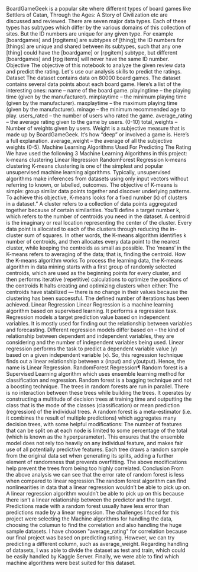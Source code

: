 BoardGameGeek is a popular site where different types of board games like Settlers of Catan, Through the Ages: A Story of Civilization etc are discussed and reviewed. There are seven major data types. Each of these types has subtypes which differ by the various domains of this collection of sites. But the ID numbers are unique for any given type. For example [boardgames] and [rpgitems] are subtypes of [thing]; the ID numbers for [things] are unique and shared between its subtypes, such that any one [thing] could have the [boardgame] or [rpgitem] subtype, but different [boardgames] and [rpg items] will never have the same ID number. Objective The objective of this notebook to analyze the given review data and predict the rating. Let's use our analysis skills to predict the ratings.
Dataset The dataset contains data on 80000 board games. The dataset contains several data points about each board game. Here’s a list of the interesting ones:
name – name of the board game.
playingtime – the playing time (given by the manufacturer).
minplaytime – the minimum playing time (given by the manufacturer).
maxplaytime – the maximum playing time (given by the manufacturer).
minage – the minimum recommended age to play.
users_rated – the number of users who rated the game.
average_rating – the average rating given to the game by users. (0-10)
total_weights – Number of weights given by users. Weight is a subjective measure that is made up by BoardGameGeek. It’s how “deep” or involved a game is. Here’s a full explanation.
average_weight – the average of all the subjective weights (0-5).
Machine Learning Algorithms Used For Predicting The Rating
We have used the following 3 Machine Learning Algorithms in this project:
k-means clustering Linear Regression RandomForest Regression
k-means clustering K-means clustering is one of the simplest and popular unsupervised machine learning algorithms. Typically, unsupervised algorithms make inferences from datasets using only input vectors without referring to known, or labelled, outcomes. The objective of K-means is simple: group similar data points together and discover underlying patterns. To achieve this objective, K-means looks for a fixed number (k) of clusters in a dataset.” A cluster refers to a collection of data points aggregated together because of certain similarities. You’ll define a target number k, which refers to the number of centroids you need in the dataset. A centroid is the imaginary or real location representing the center of the cluster. Every data point is allocated to each of the clusters through reducing the in-cluster sum of squares. In other words, the K-means algorithm identifies k number of centroids, and then allocates every data point to the nearest cluster, while keeping the centroids as small as possible. The ‘means’ in the K-means refers to averaging of the data; that is, finding the centroid. How the K-means algorithm works To process the learning data, the K-means algorithm in data mining starts with a first group of randomly selected centroids, which are used as the beginning points for every cluster, and then performs iterative (repetitive) calculations to optimize the positions of the centroids It halts creating and optimizing clusters when either:
The centroids have stabilized — there is no change in their values because the clustering has been successful. The defined number of iterations has been achieved. Linear Regression Linear Regression is a machine learning algorithm based on supervised learning. It performs a regression task. Regression models a target prediction value based on independent variables. It is mostly used for finding out the relationship between variables and forecasting. Different regression models differ based on – the kind of relationship between dependent and independent variables, they are considering and the number of independent variables being used. Linear regression performs the task to predict a dependent variable value (y) based on a given independent variable (x). So, this regression technique finds out a linear relationship between x (input) and y(output). Hence, the name is Linear Regression.
RandomForest Regression¶ Random forest is a Supervised Learning algorithm which uses ensemble learning method for classification and regression. Random forest is a bagging technique and not a boosting technique. The trees in random forests are run in parallel. There is no interaction between these trees while building the trees. It operates by constructing a multitude of decision trees at training time and outputting the class that is the mode of the classes (classification) or mean prediction (regression) of the individual trees. A random forest is a meta-estimator (i.e. it combines the result of multiple predictions) which aggregates many decision trees, with some helpful modifications:
The number of features that can be split on at each node is limited to some percentage of the total (which is known as the hyperparameter). This ensures that the ensemble model does not rely too heavily on any individual feature, and makes fair use of all potentially predictive features. Each tree draws a random sample from the original data set when generating its splits, adding a further element of randomness that prevents overfitting. The above modifications help prevent the trees from being too highly correlated. Conclusion From the above analysis we can see that the error rate of random forest is less when compared to linear regression.The random forest algorithm can find nonlinearities in data that a linear regression wouldn’t be able to pick up on. A linear regression algorithm wouldn’t be able to pick up on this because there isn’t a linear relationship between the predictor and the target. Predictions made with a random forest usually have less error than predictions made by a linear regression.
The challenges I faced for this project were selecting the Machine algorithms for handling the data, choosing the columun to find the correlation and also handling the huge sample datasets. I have choosen "average_rating" for correlation because our final project was based on predicting rating. However, we can try predicting a different column, such as average_weight. Regarding handling of datasets, I was able to divide the dataset as test and train, which could be easily handled by Kaggle Server.
Finally, we were able to find which machine algorithms were best suited for this dataset.
